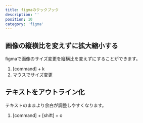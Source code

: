 ```yaml
---
title: figmaのクックブック
description: ''
position: 10
category: 'figma'
---
```


## 画像の縦横比を変えずに拡大縮小する
figmaで画像のサイズ変更を縦横比を変えずにすることができます。

1. [command] + k
2. マウスでサイズ変更

## テキストをアウトライン化
テキストのままより余白が調整しやすくなります。

1. [command] + [shift] + o
